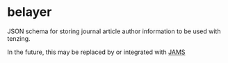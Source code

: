 # belayer
JSON schema for storing journal article author information to be used with tenzing.

In the future, this may be replaced by or integrated with [JAMS](https://github.com/jam-schema/jams)
